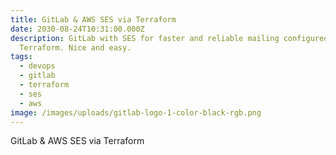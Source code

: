 ```yaml
---
title: GitLab & AWS SES via Terraform
date: 2030-08-24T10:31:00.000Z
description: GitLab with SES for faster and reliable mailing configured via
  Terraform. Nice and easy.
tags:
  - devops
  - gitlab
  - terraform
  - ses
  - aws
image: /images/uploads/gitlab-logo-1-color-black-rgb.png
---
```

GitLab & AWS SES via Terraform